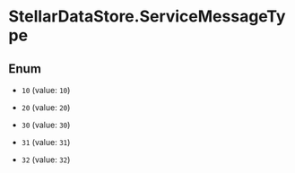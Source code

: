 # StellarDataStore.ServiceMessageType

## Enum


* `10` (value: `10`)

* `20` (value: `20`)

* `30` (value: `30`)

* `31` (value: `31`)

* `32` (value: `32`)


